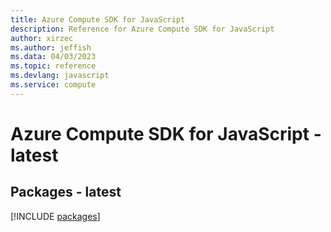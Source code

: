 ```yaml
---
title: Azure Compute SDK for JavaScript
description: Reference for Azure Compute SDK for JavaScript
author: xirzec
ms.author: jeffish
ms.data: 04/03/2023
ms.topic: reference
ms.devlang: javascript
ms.service: compute
---
```

# Azure Compute SDK for JavaScript - latest
## Packages - latest
[!INCLUDE [packages](compute-index.md)]